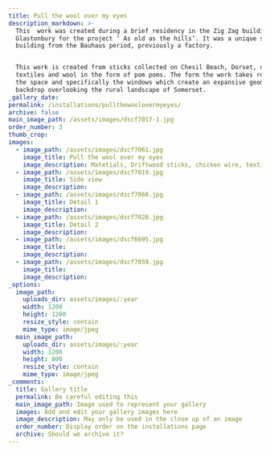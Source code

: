 ```yaml
---
title: Pull the wool over my eyes
description_markdown: >-
  This  work was created during a brief residency in the Zig Zag building in
  Glastonbury for the project ‘ As old as the hills’. It was a unique space, a
  building from the Bauhaus period, previously a factory.


  This work is created from sticks collected on Chesil Beach, Dorset, discarded
  textiles and wool in the form of pom poms. The form the work takes responds to
  the space and specifically the windows which create an expansive geometric
  backdrop overlooking the rural landscape of Somerset.
_gallery_date:
permalink: /installations/pullthewoolovermyeyes/
archive: false
main_image_path: /assets/images/dscf7017-1.jpg
order_number: 3
thumb_crop:
images:
  - image_path: /assets/images/dscf7061.jpg
    image_title: Pull the wool over my eyes
    image_description: Matetials, Driftwood sticks, chicken wire, textiles, wool pom poms
  - image_path: /assets/images/dscf7019.jpg
    image_title: Side view
    image_description:
  - image_path: /assets/images/dscf7060.jpg
    image_title: Detail 1
    image_description:
  - image_path: /assets/images/dscf7020.jpg
    image_title: Detail 2
    image_description:
  - image_path: /assets/images/dscf6695.jpg
    image_title:
    image_description:
  - image_path: /assets/images/dscf7059.jpg
    image_title:
    image_description:
_options:
  image_path:
    uploads_dir: assets/images/:year
    width: 1200
    height: 1200
    resize_style: contain
    mime_type: image/jpeg
  main_image_path:
    uploads_dir: assets/images/:year
    width: 1200
    height: 800
    resize_style: contain
    mime_type: image/jpeg
_comments:
  title: Gallery title
  permalink: Be careful editing this
  main_image_path: Image used to represent your gallery
  images: Add and edit your gallery images here
  image_description: May only be used in the close up of an image
  order_number: Display order on the installations page
  archive: Should we archive it?
---
```

